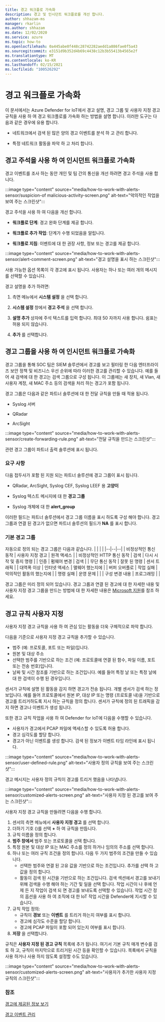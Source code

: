 ```yaml
---
title: 경고 워크플로 가속화
description: 경고 및 인시던트 워크플로를 개선 합니다.
author: shhazam-ms
manager: rkarlin
ms.author: shhazam
ms.date: 12/02/2020
ms.service: azure
ms.topic: how-to
ms.openlocfilehash: 0a445abe0f448c28742282aedd1a886fae0f5a43
ms.sourcegitcommit: e3151d9b352d4b69c4438c12b3b55413b4565e2f
ms.translationtype: MT
ms.contentlocale: ko-KR
ms.lasthandoff: 02/15/2021
ms.locfileid: "100526292"
---
```

# <a name="accelerate-alert-workflows"></a>경고 워크플로 가속화

이 문서에서는 Azure Defender for IoT에서 경고 설명, 경고 그룹 및 사용자 지정 경고 규칙을 사용 하 여 경고 워크플로를 가속화 하는 방법을 설명 합니다.  이러한 도구는 다음과 같은 경우에 유용 합니다.

- 네트워크에서 검색 된 많은 양의 경고 이벤트를 분석 하 고 관리 합니다.

- 특정 네트워크 활동을 파악 하 고 처리 합니다.

## <a name="accelerate-incident-workflows-by-using-alert-comments"></a>경고 주석을 사용 하 여 인시던트 워크플로 가속화

경고 이벤트를 조사 하는 동안 개인 및 팀 간의 통신을 개선 하려면 경고 주석을 사용 합니다.

:::image type="content" source="media/how-to-work-with-alerts-sensor/suspicion-of malicious-activity-screen.png" alt-text="악의적인 작업을 보여 주는 스크린샷":::

경고 주석을 사용 하 여 다음을 개선 합니다.

- **워크플로 단계**: 경고 완화 단계를 제공 합니다.

- **워크플로 추가 작업**: 단계가 수행 되었음을 알립니다.

- **워크플로 지침**: 이벤트에 대 한 권장 사항, 정보 또는 경고를 제공 합니다.

:::image type="content" source="media/how-to-work-with-alerts-sensor/alert-comment-screen.png" alt-text="경고 설명을 표시 하는 스크린샷":::

사용 가능한 옵션 목록이 각 경고에 표시 됩니다. 사용자는 하나 또는 여러 개의 메시지를 선택할 수 있습니다.

경고 설명을 추가 하려면:

1. 측면 메뉴에서 **시스템 설정** 을 선택 합니다.

2. **시스템 설정** 창에서 **경고 주석** 을 선택 합니다.

3. **설명 추가** 상자에 주석 텍스트를 입력 합니다. 최대 50 자까지 사용 합니다. 쉼표는 허용 되지 않습니다.

4. **추가** 를 선택합니다.

## <a name="accelerate-incident-workflows-by-using-alert-groups"></a>경고 그룹을 사용 하 여 인시던트 워크플로 가속화

경고 그룹을 통해 SOC 팀은 SIEM 솔루션에서 경고를 보고 필터링 한 다음 엔터프라이즈 보안 정책 및 비즈니스 우선 순위에 따라 이러한 경고를 관리할 수 있습니다. 예를 들어 새 검색에 대 한 경고는 검색 그룹으로 구성 됩니다. 이 그룹에는 새 장치, 새 Vlan, 새 사용자 계정, 새 MAC 주소 등의 검색을 처리 하는 경고가 포함 됩니다.

경고 그룹은 다음과 같은 파트너 솔루션에 대 한 전달 규칙을 만들 때 적용 됩니다.

  - Syslog 서버

  - QRadar

  - ArcSight

:::image type="content" source="media/how-to-work-with-alerts-sensor/create-forwarding-rule.png" alt-text="전달 규칙을 만드는 스크린샷":::

관련 경고 그룹이 파트너 출력 솔루션에 표시 됩니다. 

### <a name="requirements"></a>요구 사항

다음 접두사가 포함 된 지원 되는 파트너 솔루션에 경고 그룹이 표시 됩니다.

- QRadar, ArcSight, Syslog CEF, Syslog LEEF 용 **고양이**

- Syslog 텍스트 메시지에 대 한 **경고 그룹**

- Syslog 개체에 대 한 **alert_group**

이러한 필드는 파트너 솔루션에서 경고 그룹 이름을 표시 하도록 구성 해야 합니다. 경고 그룹과 연결 된 경고가 없으면 파트너 솔루션의 필드가 **NA** 를 표시 합니다.

### <a name="default-alert-groups"></a>기본 경고 그룹

자동으로 정의 되는 경고 그룹은 다음과 같습니다.
|  |  |  |
|--|--|--|
| 비정상적인 통신 동작 | 사용자 지정 경고 | 원격 액세스 |
| 비정상적인 HTTP 통신 동작 | 검색 | 다시 시작 및 중지 명령 |
| 인증 | 펌웨어 변경 | 검색 |
| 무단 통신 동작 | 잘못 된 명령 | 센서 트래픽 |
| 대역폭 이상 | 인터넷 액세스 | 맬웨어 했는지에 |
| 버퍼 오버플로 | 작업 실패 | 악의적인 활동의 했는지에 |
| 명령 실패 | 운영 문제 |  |
| 구성 변경 내용 | 프로그래밍 |  |

경고 그룹은 미리 정의 되어 있습니다. 경고 그룹과 연결 된 경고에 대 한 자세한 내용 및 사용자 지정 경고 그룹을 만드는 방법에 대 한 자세한 내용은 [Microsoft 지원](https://support.microsoft.com/supportforbusiness/productselection?sapId=82c8f35-1b8e-f274-ec11-c6efdd6dd099)를 참조 하세요.

## <a name="customize-alert-rules"></a>경고 규칙 사용자 지정

사용자 지정 경고 규칙을 사용 하 여 관심 있는 활동을 더욱 구체적으로 파악 합니다. 

다음을 기준으로 사용자 지정 경고 규칙을 추가할 수 있습니다.

- 범주 (예: 프로토콜, 포트 또는 파일)입니다.
- 원본 및 대상 주소
- 선택한 범주를 기반으로 하는 조건 (예: 프로토콜에 연결 된 함수, 파일 이름, 포트 또는 전송 번호)입니다.
- 날짜 및 시간 참조를 기반으로 하는 조건입니다. 예를 들어 특정 날 또는 특정 날에 대 한 검색이 수행 된 경우입니다.

센서가 규칙에 설명 된 활동을 감지 하면 경고가 전송 됩니다.
개별 센서가 검색 하는 정보입니다. 예를 들어 프로토콜에서 원본 IP, 대상 IP 또는 명령 (프로토콜 내)을 기반으로 경고를 트리거하도록 지시 하는 규칙을 정의 합니다. 센서가 규칙에 정의 된 트래픽을 감지 하면 경고나 이벤트가 생성 됩니다.

또한 경고 규칙 작업을 사용 하 여 Defender for IoT에 다음을 수행할 수 있습니다.

- 사용자가 경고에서 PCAP 파일에 액세스할 수 있도록 허용 합니다.
- 경고 심각도를 할당 합니다.
- 경고가 아닌 이벤트를 생성 합니다. 검색 된 정보가 이벤트 타임 라인에 표시 됩니다.

:::image type="content" source="media/how-to-work-with-alerts-sensor/user-defined-rule.png" alt-text="사용자 정의 규칙을 보여 주는 스크린샷":::

경고 메시지는 사용자 정의 규칙이 경고를 트리거 했음을 나타냅니다.

:::image type="content" source="media/how-to-work-with-alerts-sensor/customized-alerts-screen.png" alt-text="사용자 지정 된 경고를 보여 주는 스크린샷":::

사용자 지정 경고 규칙을 만들려면 다음을 수행 합니다.

1. 센서의 측면 메뉴에서 **사용자 지정 경고** 를 선택 합니다.
1. 더하기 기호 ()를 선택 **+** 하 여 규칙을 만듭니다.
1. 규칙 이름을 정의 합니다.
1. **범주 창에서** 범주 또는 프로토콜을 선택 합니다.
1. 특정 원본 및 대상 IP 또는 MAC 주소를 정의 하거나 임의의 주소를 선택 합니다.
1. 하나 또는 여러 규칙 조건을 정의 합니다. 다음 두 가지 범주의 조건을 만들 수 있습니다.
    - 선택한 범주와 연결 된 고유 값을 기반으로 하는 조건입니다. 추가를 선택 하 고 값을 정의 합니다.
    - 활동이 검색 된 시간을 기반으로 하는 조건입니다. 검색 섹션에서 경고를 보내기 위해 검색을 수행 해야 하는 기간 및 일을 선택 합니다. 작업 시간이 나 후에 언제 든 지 작업이 검색 되 면 경고를 보내도록 선택할 수 있습니다. 작업 시간 정의 옵션을 사용 하 여 조직에 대 한 IoT 작업 시간을 Defender에 지시할 수 있습니다.
1. 규칙 작업 정의: 
    - 규칙이 **경보** 또는 **이벤트** 를 트리거 하는지 여부를 표시 합니다.
    - 경고에 심각도 수준을 할당 합니다.
    - 경고에 PCAP 파일이 포함 되어 있는지 여부를 표시 합니다.
1. **저장** 을 선택합니다.

규칙은 **사용자 지정 된 경고 규칙** 목록에 추가 됩니다. 여기서 기본 규칙 매개 변수를 검토 하 고, 규칙이 마지막으로 트리거된 시간 등을 확인할 수 있습니다. 목록에서 규칙을 사용 하거나 사용 하지 않도록 설정할 수도 있습니다.

:::image type="content" source="media/how-to-work-with-alerts-sensor/customized-alerts-screen.png" alt-text="사용자가 추가한 사용자 지정 규칙의 스크린샷":::

### <a name="see-also"></a>참조

[경고에 제공된 정보 보기](how-to-view-information-provided-in-alerts.md)

[경고 이벤트 관리](how-to-manage-the-alert-event.md)
